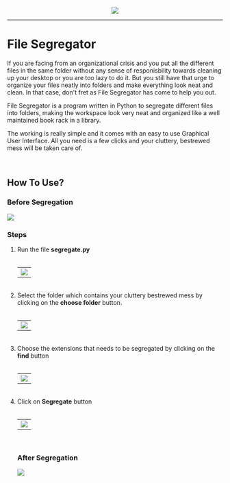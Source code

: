 <p align="center">
  <img src = "https://user-images.githubusercontent.com/55954313/132948589-5dfd0589-bd09-4c5c-b7ea-bd87330a359d.png"></center>
</p>
<hr>
<h1>File Segregator</h1>
<p>
  If you are facing from an organizational crisis and you put all the different files in the same folder without any sense of responisbility towards cleaning up your desktop or you are too lazy to do it. But you still have that urge to organize your files neatly into folders and make everything look neat and clean. In that case, don't fret as File Segregator has come to help you out.
  
  File Segregator is a program written in Python to segregate different files into folders, making the workspace look very neat and organized like a well maintained book rack in a library.
  
  The working is really simple and it comes with an easy to use Graphical User Interface. All you need is a few clicks and your cluttery, bestrewed mess will be taken care of.
</p>
<br>
<h2>How To Use?</h2>
<h3>Before Segregation</h3>
<img src = "https://user-images.githubusercontent.com/55954313/132983438-2a68e46e-942f-4db9-9538-665e89ee1411.png">
<h3>Steps</h3>
<ol>
  <li>Run the file <b>segregate.py</b></li>
  <br>
  <table><tr><td>
    <img src = "https://user-images.githubusercontent.com/55954313/132982837-2bd38ffc-3082-41a7-9dcd-a9d93241a52f.png">
</td></tr></table>
  <br>
  <li>Select the folder which contains your cluttery bestrewed mess by clicking on the <b>choose folder</b> button.</li>
  <br>
  <table><tr><td>
    <img src = "https://user-images.githubusercontent.com/55954313/132983315-e97e8547-483b-40fe-b15d-b065c511279b.png">
</td></tr></table>
  <br>
  <li>Choose the extensions that needs to be segregated by clicking on the <b>find</b> button</li>
  <br>
  <table><tr><td>
    <img src = "https://user-images.githubusercontent.com/55954313/132983391-1ff08d16-f8b1-4b93-b01b-8e97620f8d03.png">
</td></tr></table>
  <br>
  <li>Click on <b>Segregate</b> button</li>
  <br>
  <table><tr><td>
    <img src = "https://user-images.githubusercontent.com/55954313/132982837-2bd38ffc-3082-41a7-9dcd-a9d93241a52f.png">
</td></tr></table>
  <br>
  <h3>After Segregation</h3>
<img src = "https://user-images.githubusercontent.com/55954313/132983786-090b1e1a-f85e-4dde-8b56-b373af9d9f94.png">
</ol>
  
